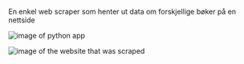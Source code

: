 En enkel web scraper som henter ut data om forskjellige bøker på en nettside

![image of python app](https://files.catbox.moe/rla29m.png)

![image of the website that was scraped](https://files.catbox.moe/4amn8h.png)
